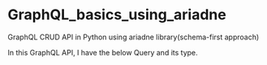# GraphQL_basics_using_ariadne
GraphQL CRUD API in Python using ariadne library(schema-first approach)

In this GraphQL API, I have the below Query and its type.



